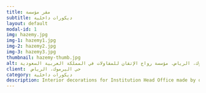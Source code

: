 ```yaml
---
title: مقر مؤسسة
subtitle: ديكورات داخلية
layout: default
modal-id: 1
img: hazemy.jpg
img-1: hazemy1.jpg
img-2: hazemy2.jpg
img-3: hazemy3.jpg
thumbnail: hazemy-thumb.jpg
alt: أعمال ديكورات داخلية لمقر مؤسسة في حي اليرموك، الرياض. مؤسسة رواج الإتقان للمقاولات في المملكة العربية السعودية
client:  حي اليرموك، الرياض
category: ديكورات داخلية
description: Interior decorations for Institution Head Office made by our team in Yarmouk area - Riyadh.
---
```

